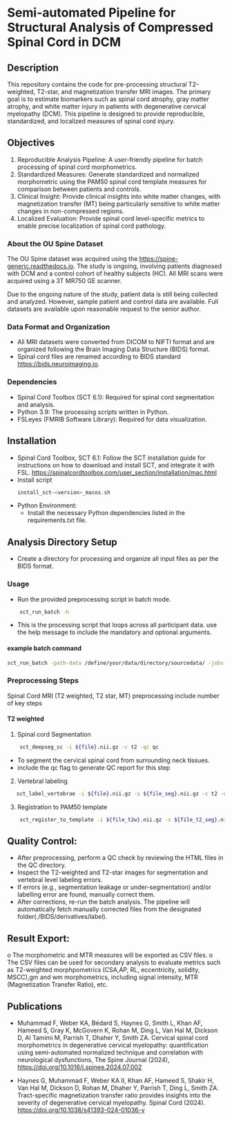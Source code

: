 # Semi-automated Pipeline for Structural Analysis of Compressed Spinal Cord in DCM

## Description

This repository contains the code for pre-processing structural T2-weighted, T2-star, and magnetization transfer MRI images. The primary goal is to estimate biomarkers such as spinal cord atrophy, gray matter atrophy, and white matter injury in patients with degenerative cervical myelopathy (DCM). This pipeline is designed to provide reproducible, standardized, and localized measures of spinal cord injury.
## Objectives

1. Reproducible Analysis Pipeline: A user-friendly pipeline for batch processing of spinal cord morphometrics.
2. Standardized Measures: Generate standardized and normalized morphometric using the PAM50 spinal cord template measures for comparison between patients and controls.
3. Clinical Insight: Provide clinical insights into white matter changes, with magnetization transfer (MT) being particularly sensitive to white matter changes in non-compressed regions.
4. Localized Evaluation: Provide spinal cord level-specific metrics to enable precise localization of spinal cord pathology.

### About the OU Spine Dataset

The OU Spine dataset was acquired using the https://spine-generic.readthedocs.io. The study is ongoing, involving patients diagnosed with DCM and a control cohort of healthy subjects (HC). All MRI scans were acquired using a 3T MR750 GE scanner.

Due to the ongoing nature of the study, patient data is still being collected and analyzed. However, sample patient and control data are available. Full datasets are available upon reasonable request to the senior author.

### Data Format and Organization
- All MRI datasets were converted from DICOM to NIFTI format and are organized following the Brain Imaging Data Structure (BIDS) format.
- Spinal cord files are renamed according to BIDS standard https://bids.neuroimaging.io.

### Dependencies
- Spinal Cord Toolbox (SCT 6.1): Required for spinal cord segmentation and analysis.
- Python 3.9: The processing scripts written in Python.
- FSLeyes (FMRIB Software Library): Required for data visualization.

## Installation
- Spinal Cord Toolbox, SCT 6.1: Follow the SCT installation guide for instructions on how to download and install SCT, and integrate it with FSL. https://spinalcordtoolbox.com/user_section/installation/mac.html
- Install script
    ```bash
    install_sct-<version>_macos.sh
    ```
- Python Environment:
    - Install the necessary Python dependencies listed in the requirements.txt file.

## Analysis Directory Setup
- Create a directory for processing and organize all input files as per the BIDS format.
### Usage
- Run the provided preprocessing script in batch mode.
```bash
    sct_run_batch -h
```
- This is the processing script that loops across all participant data. use the help message to include the mandatory and optional arguments.

#### example batch command
```bash
sct_run_batch -path-data /define/your/data/directory/sourcedata/ -jobs 50 -path-output /define/your/analysis/folder -script /specify/your/code/location/Preprocession_extraction.sh -exclude-list [ ses-brain ]
```

### Preprocessing Steps
Spinal Cord MRI (T2 weighted, T2 star, MT) preprocessing include number of key steps 
#### T2 weighted
1. Spinal cord Segmentation
```bash
    sct_deepseg_sc -i ${file}.nii.gz -c t2 -qc qc
```
-    To segment the cervical spinal cord from surrounding neck tissues.
-    include the qc flag to generate QC report for this step
2. Vertebral labeling
```bash
   sct_label_vertebrae -i ${file}.nii.gz -s ${file_seg}.nii.gz -c t2 -qc qc
```
3. Registration to PAM50 template 
```bash
    sct_register_to_template -i ${file_t2w}.nii.gz -s ${file_t2_seg}.nii.gz -ldisc ${file_t2_labels_discs}.nii.gz -c t2 -qc qc
```
## Quality Control:
- After preprocessing, perform a QC check by reviewing the HTML files in the QC directory.
- Inspect the T2-weighted and T2-star images for segmentation and vertebral level labeling errors.
- If errors (e.g., segmentation leakage or under-segmentation) and/or labelling error are found, manually correct them.
- After corrections, re-run the batch analysis. The pipeline will automatically fetch manually corrected files from the designated folder(./BIDS/derivatives/label).
## Result Export:
o	The morphometric and MTR measures will be exported as CSV files.
o	The CSV files can be used for secondary analysis to evaluate metrics such as T2-weighted morphpometrics (CSA,AP, RL, eccentricity, solidity, MSCC),gm and wm morphometrics, including signal intensity, MTR (Magnetization Transfer Ratio), etc.

## Publications

- Muhammad F, Weber KA, Bédard S, Haynes G, Smith L, Khan AF, Hameed S, Gray K, McGovern K, Rohan M, Ding L, Van Hal M, Dickson D, Al Tamimi M, Parrish T, Dhaher Y, Smith ZA. Cervical spinal cord morphometrics in degenerative cervical myelopathy: quantification using semi-automated normalized technique and correlation with neurological dysfunctions, The Spine Journal (2024), https://doi.org/10.1016/j.spinee.2024.07.002

- Haynes G, Muhammad F, Weber KA II, Khan AF, Hameed S, Shakir H, Van Hal M, Dickson D, Rohan M, Dhaher Y, Parrish T, Ding L, Smith ZA. Tract-specific magnetization transfer ratio provides insights into the severity of degenerative cervical myelopathy. Spinal Cord (2024). https://doi.org/10.1038/s41393-024-01036-y




